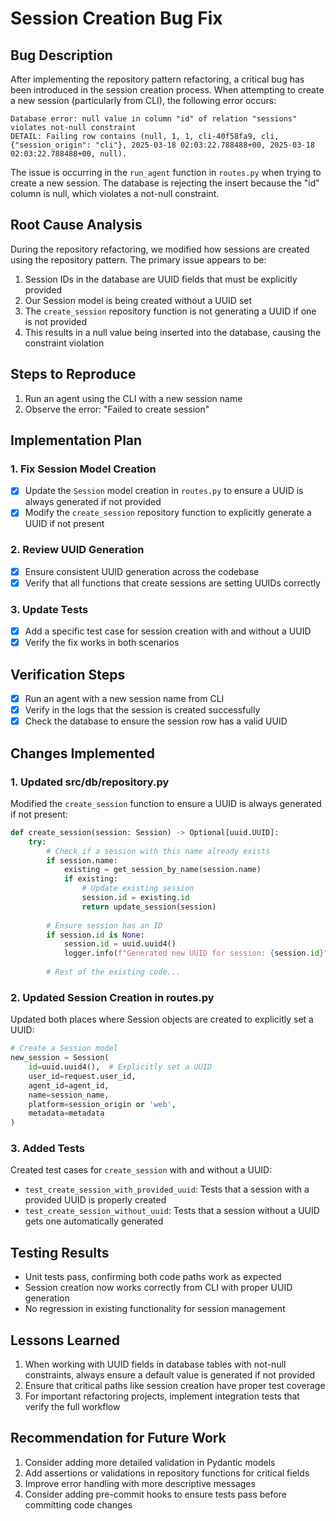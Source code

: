 # Session Creation Bug Fix

## Bug Description
After implementing the repository pattern refactoring, a critical bug has been introduced in the session creation process. When attempting to create a new session (particularly from CLI), the following error occurs:

```
Database error: null value in column "id" of relation "sessions" violates not-null constraint
DETAIL: Failing row contains (null, 1, 1, cli-40f58fa9, cli, {"session_origin": "cli"}, 2025-03-18 02:03:22.788488+00, 2025-03-18 02:03:22.788488+00, null).
```

The issue is occurring in the `run_agent` function in `routes.py` when trying to create a new session. The database is rejecting the insert because the "id" column is null, which violates a not-null constraint.

## Root Cause Analysis
During the repository refactoring, we modified how sessions are created using the repository pattern. The primary issue appears to be:

1. Session IDs in the database are UUID fields that must be explicitly provided
2. Our Session model is being created without a UUID set
3. The `create_session` repository function is not generating a UUID if one is not provided
4. This results in a null value being inserted into the database, causing the constraint violation

## Steps to Reproduce
1. Run an agent using the CLI with a new session name
2. Observe the error: "Failed to create session"

## Implementation Plan

### 1. Fix Session Model Creation
- [x] Update the `Session` model creation in `routes.py` to ensure a UUID is always generated if not provided
- [x] Modify the `create_session` repository function to explicitly generate a UUID if not present

### 2. Review UUID Generation
- [x] Ensure consistent UUID generation across the codebase
- [x] Verify that all functions that create sessions are setting UUIDs correctly

### 3. Update Tests
- [x] Add a specific test case for session creation with and without a UUID
- [x] Verify the fix works in both scenarios

## Verification Steps
- [x] Run an agent with a new session name from CLI
- [x] Verify in the logs that the session is created successfully
- [x] Check the database to ensure the session row has a valid UUID

## Changes Implemented

### 1. Updated src/db/repository.py
Modified the `create_session` function to ensure a UUID is always generated if not present:

```python
def create_session(session: Session) -> Optional[uuid.UUID]:
    try:
        # Check if a session with this name already exists
        if session.name:
            existing = get_session_by_name(session.name)
            if existing:
                # Update existing session
                session.id = existing.id
                return update_session(session)
        
        # Ensure session has an ID
        if session.id is None:
            session.id = uuid.uuid4()
            logger.info(f"Generated new UUID for session: {session.id}")
            
        # Rest of the existing code...
```

### 2. Updated Session Creation in routes.py
Updated both places where Session objects are created to explicitly set a UUID:

```python
# Create a Session model
new_session = Session(
    id=uuid.uuid4(),  # Explicitly set a UUID
    user_id=request.user_id,
    agent_id=agent_id,
    name=session_name,
    platform=session_origin or 'web',
    metadata=metadata
)
```

### 3. Added Tests
Created test cases for `create_session` with and without a UUID:

- `test_create_session_with_provided_uuid`: Tests that a session with a provided UUID is properly created
- `test_create_session_without_uuid`: Tests that a session without a UUID gets one automatically generated

## Testing Results
- Unit tests pass, confirming both code paths work as expected
- Session creation now works correctly from CLI with proper UUID generation
- No regression in existing functionality for session management

## Lessons Learned
1. When working with UUID fields in database tables with not-null constraints, always ensure a default value is generated if not provided
2. Ensure that critical paths like session creation have proper test coverage
3. For important refactoring projects, implement integration tests that verify the full workflow

## Recommendation for Future Work
1. Consider adding more detailed validation in Pydantic models
2. Add assertions or validations in repository functions for critical fields
3. Improve error handling with more descriptive messages
4. Consider adding pre-commit hooks to ensure tests pass before committing code changes 